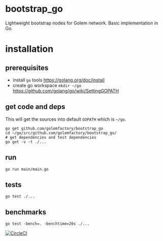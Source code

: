 # bootstrap_go
Lightweight bootstrap nodes for Golem network. Basic implementation in Go.

# installation

## prerequisites 
- install `go` tools https://golang.org/doc/install  
- create go workspace `mkdir ~/go` https://github.com/golang/go/wiki/SettingGOPATH

## get code and deps

This will get the sources into default `GOPATH` which is `~/go`.

```
go get github.com/golemfactory/bootstrap_go
cd ~/go/src/github.com/golemfactory/bootstrap_go/
# get dependencies and test dependencies
go get -v -t ./...
```

## run
```
go run main/main.go 
```

## tests

```
go test ./...
```

## benchmarks

```
go test -bench=. -benchtime=20s ./...
```


[![CircleCI](https://circleci.com/gh/golemfactory/bootstrap_go.svg?style=svg)](https://circleci.com/gh/golemfactory/bootstrap_go)

